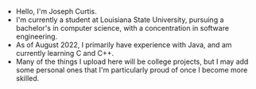 - Hello, I'm Joseph Curtis.
- I'm currently a student at Louisiana State University, pursuing a bachelor's in computer science, with a concentration in software engineering.
- As of August 2022, I primarily have experience with Java, and am currently learning C and C++.
- Many of the things I upload here will be college projects, but I may add some personal ones that I'm particularly proud of once I become more skilled.

<!---
jcurtis182/jcurtis182 is a ✨ special ✨ repository because its `README.md` (this file) appears on your GitHub profile.
You can click the Preview link to take a look at your changes.
--->
